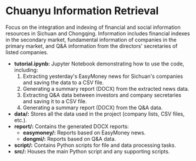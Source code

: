 # Chuanyu Information Retrieval
Focus on the integration and indexing of financial and social information resources in Sichuan and Chongqing. Information includes financial indexes in the secondary market, fundamental information of companies in the primary market, and Q&amp;A information from the directors' secretaries of listed companies.

* **tutorial.ipynb:** Jupyter Notebook demonstrating how to use the code, including:
    1. Extracting yesterday's EasyMoney news for Sichuan's companies and saving the data to a CSV file.
    2. Generating a summary report (DOCX) from the extracted news data.
    3. Extracting Q&A data between investors and company secretaries and saving it to a CSV file.
    4. Generating a summary report (DOCX) from the Q&A data.
* **data/:** Stores all the data used in the project (company lists, CSV files, etc.).
* **report/:** Contains the generated DOCX reports:
    * **easymoney/:** Reports based on EasyMoney news.
    * **dongmi/:** Reports based on Q&A data.
* **script/:** Contains Python scripts for file and data processing tasks.
* **src/:** Houses the main Python script and any supporting scripts.
